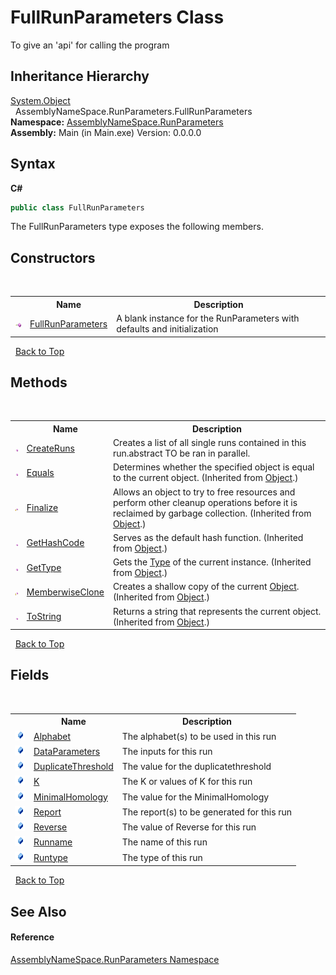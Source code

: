 # FullRunParameters Class
 

To give an 'api' for calling the program


## Inheritance Hierarchy
<a href="http://msdn2.microsoft.com/en-us/library/e5kfa45b" target="_blank">System.Object</a><br />&nbsp;&nbsp;AssemblyNameSpace.RunParameters.FullRunParameters<br />
**Namespace:**&nbsp;<a href="4763cf1c-e4af-43c5-78fe-6f03f6e2281f">AssemblyNameSpace.RunParameters</a><br />**Assembly:**&nbsp;Main (in Main.exe) Version: 0.0.0.0

## Syntax

**C#**<br />
``` C#
public class FullRunParameters
```

The FullRunParameters type exposes the following members.


## Constructors
&nbsp;<table><tr><th></th><th>Name</th><th>Description</th></tr><tr><td>![Public method](media/pubmethod.gif "Public method")</td><td><a href="953dc454-75d3-48b0-ba22-a70efd197001">FullRunParameters</a></td><td>
A blank instance for the RunParameters with defaults and initialization</td></tr></table>&nbsp;
<a href="#fullrunparameters-class">Back to Top</a>

## Methods
&nbsp;<table><tr><th></th><th>Name</th><th>Description</th></tr><tr><td>![Public method](media/pubmethod.gif "Public method")</td><td><a href="a75bd449-0a24-efcc-58b5-72ef8102a664">CreateRuns</a></td><td>
Creates a list of all single runs contained in this run.abstract TO be ran in parallel.</td></tr><tr><td>![Public method](media/pubmethod.gif "Public method")</td><td><a href="http://msdn2.microsoft.com/en-us/library/bsc2ak47" target="_blank">Equals</a></td><td>
Determines whether the specified object is equal to the current object.
 (Inherited from <a href="http://msdn2.microsoft.com/en-us/library/e5kfa45b" target="_blank">Object</a>.)</td></tr><tr><td>![Protected method](media/protmethod.gif "Protected method")</td><td><a href="http://msdn2.microsoft.com/en-us/library/4k87zsw7" target="_blank">Finalize</a></td><td>
Allows an object to try to free resources and perform other cleanup operations before it is reclaimed by garbage collection.
 (Inherited from <a href="http://msdn2.microsoft.com/en-us/library/e5kfa45b" target="_blank">Object</a>.)</td></tr><tr><td>![Public method](media/pubmethod.gif "Public method")</td><td><a href="http://msdn2.microsoft.com/en-us/library/zdee4b3y" target="_blank">GetHashCode</a></td><td>
Serves as the default hash function.
 (Inherited from <a href="http://msdn2.microsoft.com/en-us/library/e5kfa45b" target="_blank">Object</a>.)</td></tr><tr><td>![Public method](media/pubmethod.gif "Public method")</td><td><a href="http://msdn2.microsoft.com/en-us/library/dfwy45w9" target="_blank">GetType</a></td><td>
Gets the <a href="http://msdn2.microsoft.com/en-us/library/42892f65" target="_blank">Type</a> of the current instance.
 (Inherited from <a href="http://msdn2.microsoft.com/en-us/library/e5kfa45b" target="_blank">Object</a>.)</td></tr><tr><td>![Protected method](media/protmethod.gif "Protected method")</td><td><a href="http://msdn2.microsoft.com/en-us/library/57ctke0a" target="_blank">MemberwiseClone</a></td><td>
Creates a shallow copy of the current <a href="http://msdn2.microsoft.com/en-us/library/e5kfa45b" target="_blank">Object</a>.
 (Inherited from <a href="http://msdn2.microsoft.com/en-us/library/e5kfa45b" target="_blank">Object</a>.)</td></tr><tr><td>![Public method](media/pubmethod.gif "Public method")</td><td><a href="http://msdn2.microsoft.com/en-us/library/7bxwbwt2" target="_blank">ToString</a></td><td>
Returns a string that represents the current object.
 (Inherited from <a href="http://msdn2.microsoft.com/en-us/library/e5kfa45b" target="_blank">Object</a>.)</td></tr></table>&nbsp;
<a href="#fullrunparameters-class">Back to Top</a>

## Fields
&nbsp;<table><tr><th></th><th>Name</th><th>Description</th></tr><tr><td>![Public field](media/pubfield.gif "Public field")</td><td><a href="059eac82-a1d6-f4ec-ddac-29f4f9c649ca">Alphabet</a></td><td>
The alphabet(s) to be used in this run</td></tr><tr><td>![Public field](media/pubfield.gif "Public field")</td><td><a href="76e020a5-c27a-2d6b-e504-8718b71bc480">DataParameters</a></td><td>
The inputs for this run</td></tr><tr><td>![Public field](media/pubfield.gif "Public field")</td><td><a href="03121c24-2e30-07f1-39ff-80b162d7094d">DuplicateThreshold</a></td><td>
The value for the duplicatethreshold</td></tr><tr><td>![Public field](media/pubfield.gif "Public field")</td><td><a href="43834dd5-eadf-0b9a-aef4-c0aad48a8a02">K</a></td><td>
The K or values of K for this run</td></tr><tr><td>![Public field](media/pubfield.gif "Public field")</td><td><a href="ead35fb3-7353-ba9a-44de-1e4ab156460e">MinimalHomology</a></td><td>
The value for the MinimalHomology</td></tr><tr><td>![Public field](media/pubfield.gif "Public field")</td><td><a href="2bf8a209-9a82-bc87-a5e8-d41eef391b6d">Report</a></td><td>
The report(s) to be generated for this run</td></tr><tr><td>![Public field](media/pubfield.gif "Public field")</td><td><a href="53412a44-2aa5-cc48-29e9-4218fe8b12a3">Reverse</a></td><td>
The value of Reverse for this run</td></tr><tr><td>![Public field](media/pubfield.gif "Public field")</td><td><a href="78c709b9-b0dc-ebc1-01d6-2ceb177e660c">Runname</a></td><td>
The name of this run</td></tr><tr><td>![Public field](media/pubfield.gif "Public field")</td><td><a href="c1abefe8-89e4-c6ed-3748-09ab473b3328">Runtype</a></td><td>
The type of this run</td></tr></table>&nbsp;
<a href="#fullrunparameters-class">Back to Top</a>

## See Also


#### Reference
<a href="4763cf1c-e4af-43c5-78fe-6f03f6e2281f">AssemblyNameSpace.RunParameters Namespace</a><br />